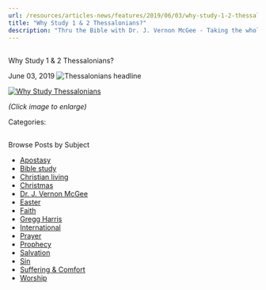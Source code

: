 ```yaml
---
url: /resources/articles-news/features/2019/06/03/why-study-1-2-thessalonians
title: "Why Study 1 & 2 Thessalonians?"
description: "Thru the Bible with Dr. J. Vernon McGee - Taking the whole Word to the whole world"
---
```







## 
 Why Study 1 & 2 Thessalonians?


June 03, 2019
![Thessalonians headline](https://ttb.org/images/default-source/Why-Study/thessalonians-headline.jpg?sfvrsn=7a6c1e16_0 "Thessalonians headline")




[![Why Study Thessalonians](/images/default-source/Why-Study/why-study-thessalonians.jpg?sfvrsn=616c1e16_0&MaxWidth=400&MaxHeight=&ScaleUp=false&Quality=High&Method=ResizeFitToAreaArguments&Signature=5880DACE230C52490AAFEB69375BF2EC2E4F24BF "Why Study Thessalonians")](/images/default-source/Why-Study/why-study-thessalonians.jpg?sfvrsn=616c1e16_0)  

*(Click image to enlarge)*

Categories: 









## 
 Browse Posts by Subject


* [Apostasy](/resources/articles-news/-in-tags/tags/Apostasy)
* [Bible study](/resources/articles-news/-in-tags/tags/Bible-study)
* [Christian living](/resources/articles-news/-in-tags/tags/Christian-living)
* [Christmas](/resources/articles-news/-in-tags/tags/Christmas)
* [Dr. J. Vernon McGee](/resources/articles-news/-in-tags/tags/Dr-J-Vernon-McGee)
* [Easter](/resources/articles-news/-in-tags/tags/easter)
* [Faith](/resources/articles-news/-in-tags/tags/Faith)
* [Gregg Harris](/resources/articles-news/-in-tags/tags/Gregg-Harris)
* [International](/resources/articles-news/-in-tags/tags/International)
* [Prayer](/resources/articles-news/-in-tags/tags/prayer)
* [Prophecy](/resources/articles-news/-in-tags/tags/Prophecy)
* [Salvation](/resources/articles-news/-in-tags/tags/Salvation)
* [Sin](/resources/articles-news/-in-tags/tags/sin)
* [Suffering & Comfort](/resources/articles-news/-in-tags/tags/Suffering-Comfort)
* [Worship](/resources/articles-news/-in-tags/tags/worship)






